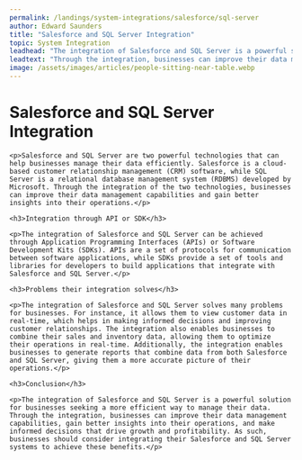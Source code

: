```yaml
---
permalink: /landings/system-integrations/salesforce/sql-server
author: Edward Saunders
title: "Salesforce and SQL Server Integration"
topic: System Integration
leadhead: "The integration of Salesforce and SQL Server is a powerful solution for businesses seeking a more efficient way to manage their data"
leadtext: "Through the integration, businesses can improve their data management capabilities, gain better insights into their operations, and make informed decisions that drive growth and profitability. As such, businesses should consider integrating their Salesforce and SQL Server systems to achieve these benefits."
image: /assets/images/articles/people-sitting-near-table.webp
---
```

<div class="arttext">
	<h1>Salesforce and SQL Server Integration</h1>

	<p>Salesforce and SQL Server are two powerful technologies that can help businesses manage their data efficiently. Salesforce is a cloud-based customer relationship management (CRM) software, while SQL Server is a relational database management system (RDBMS) developed by Microsoft. Through the integration of the two technologies, businesses can improve their data management capabilities and gain better insights into their operations.</p>

	<h3>Integration through API or SDK</h3>

	<p>The integration of Salesforce and SQL Server can be achieved through Application Programming Interfaces (APIs) or Software Development Kits (SDKs). APIs are a set of protocols for communication between software applications, while SDKs provide a set of tools and libraries for developers to build applications that integrate with Salesforce and SQL Server.</p>

	<h3>Problems their integration solves</h3>

	<p>The integration of Salesforce and SQL Server solves many problems for businesses. For instance, it allows them to view customer data in real-time, which helps in making informed decisions and improving customer relationships. The integration also enables businesses to combine their sales and inventory data, allowing them to optimize their operations in real-time. Additionally, the integration enables businesses to generate reports that combine data from both Salesforce and SQL Server, giving them a more accurate picture of their operations.</p>

	<h3>Conclusion</h3>

	<p>The integration of Salesforce and SQL Server is a powerful solution for businesses seeking a more efficient way to manage their data. Through the integration, businesses can improve their data management capabilities, gain better insights into their operations, and make informed decisions that drive growth and profitability. As such, businesses should consider integrating their Salesforce and SQL Server systems to achieve these benefits.</p>

</div>